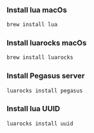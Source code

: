 

### Install lua macOs
```bash
brew install lua
```

### Install luarocks macOs
```bash
brew install luarocks
```

### Install Pegasus server
```bash
luarocks install pegasus
```

### Install lua UUID
```bash
luarocks install uuid
```

